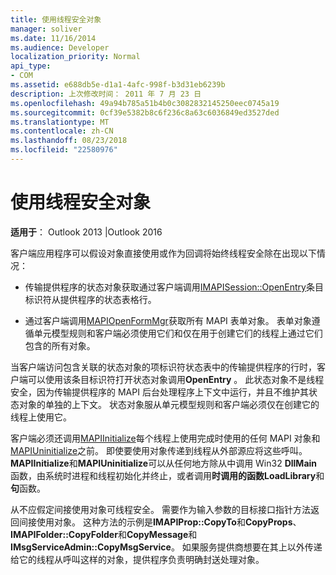 ```yaml
---
title: 使用线程安全对象
manager: soliver
ms.date: 11/16/2014
ms.audience: Developer
localization_priority: Normal
api_type:
- COM
ms.assetid: e688db5e-d1a1-4afc-998f-b3d31eb6239b
description: 上次修改时间： 2011 年 7 月 23 日
ms.openlocfilehash: 49a94b785a51b4b0c3082832145250eec0745a19
ms.sourcegitcommit: 0cf39e5382b8c6f236c8a63c6036849ed3527ded
ms.translationtype: MT
ms.contentlocale: zh-CN
ms.lasthandoff: 08/23/2018
ms.locfileid: "22580976"
---
```

# <a name="using-thread-safe-objects"></a>使用线程安全对象

  
  
**适用于**： Outlook 2013 |Outlook 2016 
  
客户端应用程序可以假设对象直接使用或作为回调将始终线程安全除在出现以下情况：
  
- 传输提供程序的状态对象获取通过客户端调用[IMAPISession::OpenEntry](imapisession-openentry.md)条目标识符从提供程序的状态表格行。 
    
- 通过客户端调用[MAPIOpenFormMgr](mapiopenformmgr.md)获取所有 MAPI 表单对象。 表单对象遵循单元模型规则和客户端必须使用它们和仅在用于创建它们的线程上通过它们包含的所有对象。
    
当客户端访问包含关联的状态对象的项标识符状态表中的传输提供程序的行时，客户端可以使用该条目标识符打开状态对象调用**OpenEntry** 。 此状态对象不是线程安全，因为传输提供程序的 MAPI 后台处理程序上下文中运行，并且不维护其状态对象的单独的上下文。 状态对象服从单元模型规则和客户端必须仅在创建它的线程上使用它。 
  
客户端必须还调用[MAPIInitialize](mapiinitialize.md)每个线程上使用完成时使用的任何 MAPI 对象和[MAPIUninitialize](mapiuninitialize.md)之前。 即使要使用对象传递到线程从外部源应将这些呼叫。 **MAPIInitialize**和**MAPIUninitialize**可以从任何地方除从中调用 Win32 **DllMain**函数，由系统时进程和线程初始化并终止，或者调用**时调用的函数LoadLibrary**和**句**函数。 
  
从不应假定间接使用对象可线程安全。 需要作为输入参数的目标接口指针方法返回间接使用对象。 这种方法的示例是**IMAPIProp::CopyTo**和**CopyProps**、 **IMAPIFolder::CopyFolder**和**CopyMessage**和**IMsgServiceAdmin::CopyMsgService**。 如果服务提供商想要在其上以外传递给它的线程从呼叫这样的对象，提供程序负责明确封送处理对象。
  

